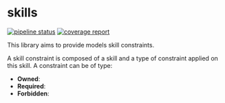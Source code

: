 # skills

[![pipeline status](https://gitlab.com/colisweb-open-source/skills/badges/master/pipeline.svg)](https://gitlab.com/colisweb-open-source/skills/commits/master)  [![coverage report](https://gitlab.com/colisweb-open-source/skills/badges/master/coverage.svg)](https://gitlab.com/colisweb-open-source/skills/commits/master)

This library aims to provide models skill constraints.

A skill constraint is composed of a skill and a type of constraint applied on this skill.
A constraint can be of type:
- **Owned**:
- **Required**: 
- **Forbidden**: 

